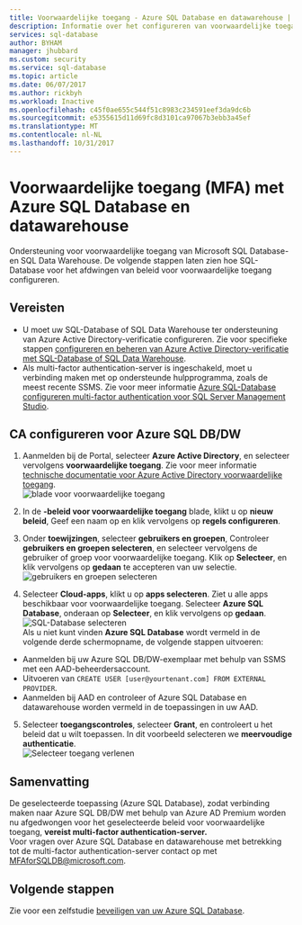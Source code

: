 ```yaml
---
title: Voorwaardelijke toegang - Azure SQL Database en datawarehouse | Microsoft-document
description: Informatie over het configureren van voorwaardelijke toegang voor Azure SQL Database en datawarehouse.
services: sql-database
author: BYHAM
manager: jhubbard
ms.custom: security
ms.service: sql-database
ms.topic: article
ms.date: 06/07/2017
ms.author: rickbyh
ms.workload: Inactive
ms.openlocfilehash: c45f0ae655c544f51c8983c234591eef3da9dc6b
ms.sourcegitcommit: e5355615d11d69fc8d3101ca97067b3ebb3a45ef
ms.translationtype: MT
ms.contentlocale: nl-NL
ms.lasthandoff: 10/31/2017
---
```

# <a name="conditional-access-mfa-with-azure-sql-database-and-data-warehouse"></a>Voorwaardelijke toegang (MFA) met Azure SQL Database en datawarehouse  

Ondersteuning voor voorwaardelijke toegang van Microsoft SQL Database- en SQL Data Warehouse. De volgende stappen laten zien hoe SQL-Database voor het afdwingen van beleid voor voorwaardelijke toegang configureren.  

## <a name="prerequisites"></a>Vereisten  
- U moet uw SQL-Database of SQL Data Warehouse ter ondersteuning van Azure Active Directory-verificatie configureren. Zie voor specifieke stappen [configureren en beheren van Azure Active Directory-verificatie met SQL-Database of SQL Data Warehouse](sql-database-aad-authentication-configure.md).  
- Als multi-factor authentication-server is ingeschakeld, moet u verbinding maken met op ondersteunde hulpprogramma, zoals de meest recente SSMS. Zie voor meer informatie [Azure SQL-Database configureren multi-factor authentication voor SQL Server Management Studio](sql-database-ssms-mfa-authentication-configure.md).  

## <a name="configure-ca-for-azure-sql-dbdw"></a>CA configureren voor Azure SQL DB/DW  
1.  Aanmelden bij de Portal, selecteer **Azure Active Directory**, en selecteer vervolgens **voorwaardelijke toegang**. Zie voor meer informatie [technische documentatie voor Azure Active Directory voorwaardelijke toegang](https://docs.microsoft.com/en-us/azure/active-directory/active-directory-conditional-access-technical-reference).  
  ![blade voor voorwaardelijke toegang](./media/sql-database-conditional-access/conditional-access-blade.png) 
     
2.  In de **-beleid voor voorwaardelijke toegang** blade, klikt u op **nieuw beleid**, Geef een naam op en klik vervolgens op **regels configureren**.  
3.  Onder **toewijzingen**, selecteer **gebruikers en groepen**, Controleer **gebruikers en groepen selecteren**, en selecteer vervolgens de gebruiker of groep voor voorwaardelijke toegang. Klik op **Selecteer**, en klik vervolgens op **gedaan** te accepteren van uw selectie.  
  ![gebruikers en groepen selecteren](./media/sql-database-conditional-access/select-users-and-groups.png)  

4.  Selecteer **Cloud-apps**, klikt u op **apps selecteren**. Ziet u alle apps beschikbaar voor voorwaardelijke toegang. Selecteer **Azure SQL Database**, onderaan op **Selecteer**, en klik vervolgens op **gedaan**.  
  ![SQL-Database selecteren](./media/sql-database-conditional-access/select-sql-database.png)  
  Als u niet kunt vinden **Azure SQL Database** wordt vermeld in de volgende derde schermopname, de volgende stappen uitvoeren:   
  - Aanmelden bij uw Azure SQL DB/DW-exemplaar met behulp van SSMS met een AAD-beheerdersaccount.  
  - Uitvoeren van `CREATE USER [user@yourtenant.com] FROM EXTERNAL PROVIDER`.  
  - Aanmelden bij AAD en controleer of Azure SQL Database en datawarehouse worden vermeld in de toepassingen in uw AAD.  

5.  Selecteer **toegangscontroles**, selecteer **Grant**, en controleert u het beleid dat u wilt toepassen. In dit voorbeeld selecteren we **meervoudige authenticatie**.  
  ![Selecteer toegang verlenen](./media/sql-database-conditional-access/grant-access.png)  

## <a name="summary"></a>Samenvatting  
De geselecteerde toepassing (Azure SQL Database), zodat verbinding maken naar Azure SQL DB/DW met behulp van Azure AD Premium worden nu afgedwongen voor het geselecteerde beleid voor voorwaardelijke toegang, **vereist multi-factor authentication-server.**  
Voor vragen over Azure SQL Database en datawarehouse met betrekking tot de multi-factor authentication-server contact op met MFAforSQLDB@microsoft.com.  

## <a name="next-steps"></a>Volgende stappen  

Zie voor een zelfstudie [beveiligen van uw Azure SQL Database](sql-database-security-tutorial.md).
